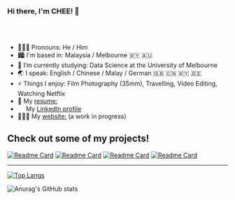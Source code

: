 ### Hi there, I'm CHEE! 👋

<br />
<br />

- 🙎🏻‍♂️ Pronouns: He / Him
- 🏙 I'm based in: Malaysia / Melbourne 🇲🇾 🇦🇺
- 🌱 I’m currently studying: Data Science at the University of Melbourne
- 🌏 I speak: English / Chinese / Malay / German 🇬🇧 🇨🇳 🇲🇾 🇩🇪
- ⚡ Things I enjoy: Film Photography (35mm), Travelling, Video Editing, Watching Netflix
- 📃 My [resume:](/YiXiang_Chee_Resume.pdf)
- <img src="https://beloservice.files.wordpress.com/2016/03/herrmans-linkedin-logo-500x500.png" 
width="15" height="15"/> My <a href="https://www.linkedin.com/in/yixiangchee/"> LinkedIn profile</a>
- 👨🏻‍💻 My <a href="http://yixiangchee.github.io"> website:</a> (a work in progress)



## Check out some of my projects!

[![Readme Card](https://github-readme-stats.vercel.app/api/pin/?username=yixiangchee&repo=COMP20008-Data-Linkage)](https://github.com/yixiangchee/COMP20008-Data-Linkage)
[![Readme Card](https://github-readme-stats.vercel.app/api/pin/?username=yixiangchee&repo=COMP20008-Classification)](https://github.com/yixiangchee/COMP20008-Classification)
[![Readme Card](https://github-readme-stats.vercel.app/api/pin/?username=yixiangchee&repo=COMP20007-Assignment-2)](https://github.com/yixiangchee/COMP20007-Assignment-2)
[![Readme Card](https://github-readme-stats.vercel.app/api/pin/?username=yixiangchee&repo=profile-card)](https://github.com/yixiangchee/profile-card)

___

[![Top Langs](https://github-readme-stats.vercel.app/api/top-langs/?username=yixiangchee&layout=compact)](https://github.com/anuraghazra/github-readme-stats)

![Anurag's GitHub stats](https://github-readme-stats.vercel.app/api?username=yixiangchee&show_icons=true)

<!--

**yixiangchee/yixiangchee** is a ✨ _special_ ✨ repository because its `README.md` (this file) appears on your GitHub profile.
